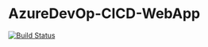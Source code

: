 # AzureDevOp-CICD-WebApp

[![Build Status](https://dev.azure.com/tangellasupraja/AzureDevOp-CICD-WebApp/_apis/build/status%2Fsuprajatangella.AzureDevOp-CICD-WebApp?branchName=master)](https://dev.azure.com/tangellasupraja/AzureDevOp-CICD-WebApp/_build/latest?definitionId=7&branchName=master)

